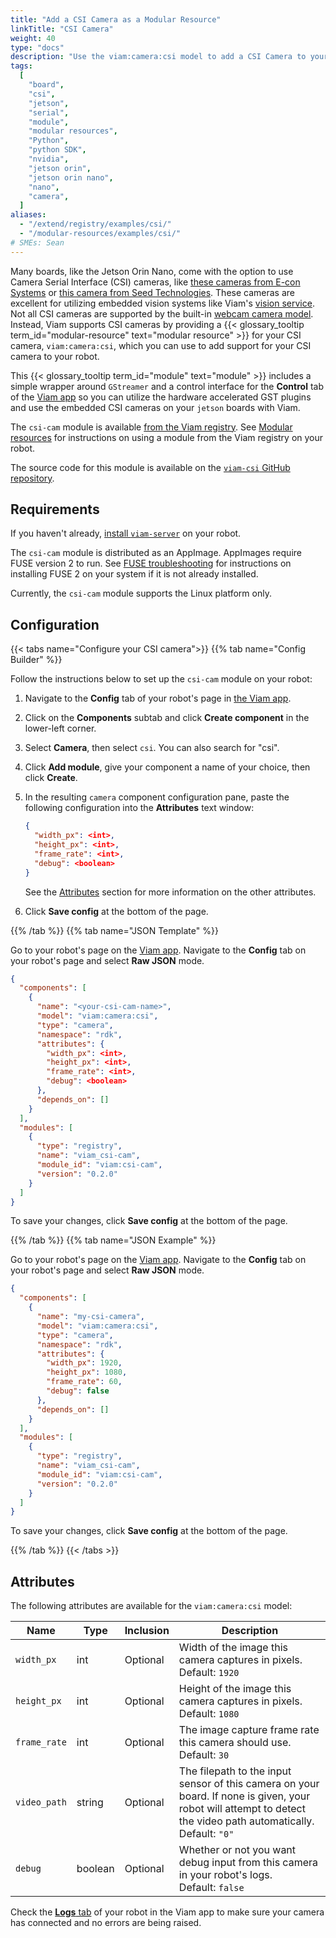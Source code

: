 ```yaml
---
title: "Add a CSI Camera as a Modular Resource"
linkTitle: "CSI Camera"
weight: 40
type: "docs"
description: "Use the viam:camera:csi model to add a CSI Camera to your robot."
tags:
  [
    "board",
    "csi",
    "jetson",
    "serial",
    "module",
    "modular resources",
    "Python",
    "python SDK",
    "nvidia",
    "jetson orin",
    "jetson orin nano",
    "nano",
    "camera",
  ]
aliases:
  - "/extend/registry/examples/csi/"
  - "/modular-resources/examples/csi/"
# SMEs: Sean
---
```


Many boards, like the Jetson Orin Nano, come with the option to use Camera Serial Interface (CSI) cameras, like [these cameras from E-con Systems](https://www.e-consystems.com/nvidia-jetson-agx-orin-cameras.asp) or [this camera from Seed Technologies](https://www.digikey.com/en/products/detail/seeed-technology-co.,-ltd/114992263/12396924).
These cameras are excellent for utilizing embedded vision systems like Viam's [vision service](/services/vision/).
Not all CSI cameras are supported by the built-in [webcam camera model](/components/camera/webcam/).
Instead, Viam supports CSI cameras by providing a {{< glossary_tooltip term_id="modular-resource" text="modular resource" >}} for your CSI camera, `viam:camera:csi`, which you can use to add support for your CSI camera to your robot.

This {{< glossary_tooltip term_id="module" text="module" >}} includes a simple wrapper around `GStreamer` and a control interface for the **Control** tab of the [Viam app](https://app.viam.com) so you can utilize the hardware accelerated GST plugins and use the embedded CSI cameras on your `jetson` boards with Viam.

The `csi-cam` module is available [from the Viam registry](https://app.viam.com/module/viam/csi-cam).
See [Modular resources](/registry/#the-viam-registry) for instructions on using a module from the Viam registry on your robot.

The source code for this module is available on the [`viam-csi` GitHub repository](https://github.com/seanavery/viam-csi).

## Requirements

If you haven't already, [install `viam-server`](/installation/) on your robot.

The `csi-cam` module is distributed as an AppImage.
AppImages require FUSE version 2 to run.
See [FUSE troubleshooting](/appendix/troubleshooting/#appimages-require-fuse-to-run) for instructions on installing FUSE 2 on your system if it is not already installed.

Currently, the `csi-cam` module supports the Linux platform only.

## Configuration

{{< tabs name="Configure your CSI camera">}}
{{% tab name="Config Builder" %}}

Follow the instructions below to set up the `csi-cam` module on your robot:

1. Navigate to the **Config** tab of your robot's page in [the Viam app](https://app.viam.com).
1. Click on the **Components** subtab and click **Create component** in the lower-left corner.
1. Select **Camera**, then select `csi`.
   You can also search for "csi".
1. Click **Add module**, give your component a name of your choice, then click **Create**.
1. In the resulting `camera` component configuration pane, paste the following configuration into the **Attributes** text window:

   ```json {class="line-numbers linkable-line-numbers"}
   {
     "width_px": <int>,
     "height_px": <int>,
     "frame_rate": <int>,
     "debug": <boolean>
   }
   ```

   See the [Attributes](#attributes) section for more information on the other attributes.

1. Click **Save config** at the bottom of the page.

{{% /tab %}}
{{% tab name="JSON Template" %}}

Go to your robot's page on the [Viam app](https://app.viam.com/).
Navigate to the **Config** tab on your robot's page and select **Raw JSON** mode.

```json
{
  "components": [
    {
      "name": "<your-csi-cam-name>",
      "model": "viam:camera:csi",
      "type": "camera",
      "namespace": "rdk",
      "attributes": {
        "width_px": <int>,
        "height_px": <int>,
        "frame_rate": <int>,
        "debug": <boolean>
      },
      "depends_on": []
    }
  ],
  "modules": [
    {
      "type": "registry",
      "name": "viam_csi-cam",
      "module_id": "viam:csi-cam",
      "version": "0.2.0"
    }
  ]
}
```

To save your changes, click **Save config** at the bottom of the page.

{{% /tab %}}
{{% tab name="JSON Example" %}}

Go to your robot's page on the [Viam app](https://app.viam.com/).
Navigate to the **Config** tab on your robot's page and select **Raw JSON** mode.

```json {class="line-numbers linkable-line-numbers"}
{
  "components": [
    {
      "name": "my-csi-camera",
      "model": "viam:camera:csi",
      "type": "camera",
      "namespace": "rdk",
      "attributes": {
        "width_px": 1920,
        "height_px": 1080,
        "frame_rate": 60,
        "debug": false
      },
      "depends_on": []
    }
  ],
  "modules": [
    {
      "type": "registry",
      "name": "viam_csi-cam",
      "module_id": "viam:csi-cam",
      "version": "0.2.0"
    }
  ]
}
```

To save your changes, click **Save config** at the bottom of the page.

{{% /tab %}}
{{< /tabs >}}

## Attributes

The following attributes are available for the `viam:camera:csi` model:

<!-- prettier-ignore -->
| Name | Type | Inclusion | Description |
| ---- | ---- | --------- | ----------- |
| `width_px` | int | Optional | Width of the image this camera captures in pixels. <br> Default: `1920` |
| `height_px` | int | Optional | Height of the image this camera captures in pixels. <br> Default: `1080` |
| `frame_rate` | int | Optional | The image capture frame rate this camera should use. <br> Default: `30` |
| `video_path` | string | Optional | The filepath to the input sensor of this camera on your board. If none is given, your robot will attempt to detect the video path automatically. <br> Default: `"0"` </br>  |
| `debug` | boolean | Optional | Whether or not you want debug input from this camera in your robot's logs. <br> Default: `false` |

Check the [**Logs** tab](/program/debug/) of your robot in the Viam app to make sure your camera has connected and no errors are being raised.
